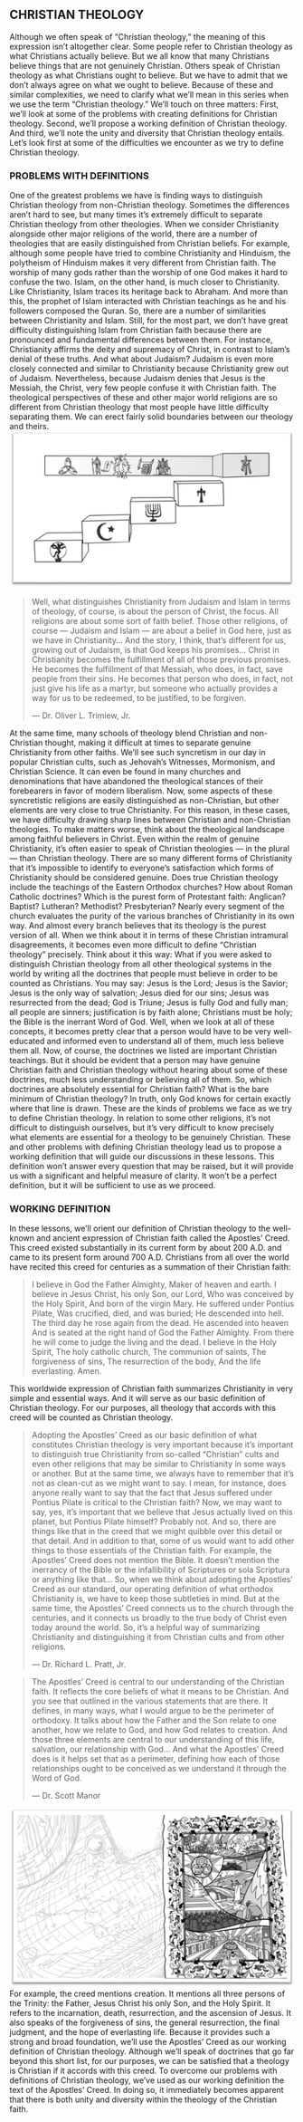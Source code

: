## CHRISTIAN THEOLOGY 

Although we often speak of “Christian theology,” the meaning of this expression isn’t altogether clear. Some people refer to Christian theology as what Christians actually believe. But we all know that many Christians believe things that are not genuinely Christian. Others speak of Christian theology as what Christians ought to believe. But we have to admit that we don’t always agree on what we ought to believe. Because of these and similar complexities, we need to clarify what we’ll mean in this series when we use the term “Christian theology.” 
We’ll touch on three matters: First, we’ll look at some of the problems with creating definitions for Christian theology. Second, we’ll propose a working definition of Christian theology. And third, we’ll note the unity and diversity that Christian theology entails. Let’s look first at some of the difficulties we encounter as we try to define Christian theology.


### PROBLEMS WITH DEFINITIONS

One of the greatest problems we have is finding ways to distinguish Christian theology from non-Christian theology. Sometimes the differences aren’t hard to see, but many times it’s extremely difficult to separate Christian theology from other theologies. When we consider Christianity alongside other major religions of the world, there are a number of theologies that are easily distinguished from Christian beliefs. For example, although some people have tried to combine Christianity and Hinduism, the polytheism of Hinduism makes it very different from Christian faith. The worship of many gods rather than the worship of one God makes it hard to confuse the two. 
Islam, on the other hand, is much closer to Christianity. Like Christianity, Islam traces its heritage back to Abraham. And more than this, the prophet of Islam interacted with Christian teachings as he and his followers composed the Quran. So, there are a number of similarities between Christianity and Islam. Still, for the most part, we don’t have great difficulty distinguishing Islam from Christian faith because there are pronounced and fundamental differences between them. For instance, Christianity affirms the deity and supremacy of Christ, in contrast to Islam’s denial of these truths. 
And what about Judaism? Judaism is even more closely connected and similar to Christianity because Christianity grew out of Judaism. Nevertheless, because Judaism denies that Jesus is the Messiah, the Christ, very few people confuse it with Christian faith. The theological perspectives of these and other major world religions are so different from Christian theology that most people have little difficulty separating them. We can erect fairly solid boundaries between our theology and theirs.
![1.2.8.m.pic01.png](https://github.com/thirdmill/images/raw/main/1.2.8.m.pic01.png)

> Well, what distinguishes Christianity from Judaism and Islam in terms of theology, of course, is about the person of Christ, the focus. All religions are about some sort of faith belief. Those other religions, of course — Judaism and Islam — are about a belief in God here, just as we have in Christianity… And the story, I think, that’s different for us, growing out of Judaism, is that God keeps his promises… Christ in Christianity becomes the fulfillment of all of those previous promises. He becomes the fulfillment of that Messiah, who does, in fact, save people from their sins. He becomes that person who does, in fact, not just give his life as a martyr, but someone who actually provides a way for us to be redeemed, to be justified, to be forgiven.
> 
> — Dr. Oliver L. Trimiew, Jr.

At the same time, many schools of theology blend Christian and non-Christian thought, making it difficult at times to separate genuine Christianity from other faiths. We’ll see such syncretism in our day in popular Christian cults, such as Jehovah’s Witnesses, Mormonism, and Christian Science. It can even be found in many churches and denominations that have abandoned the theological stances of their forebearers in favor of modern liberalism. Now, some aspects of these syncretistic religions are easily distinguished as non-Christian, but other elements are very close to true Christianity. For this reason, in these cases, we have difficulty drawing sharp lines between Christian and non-Christian theologies.
To make matters worse, think about the theological landscape among faithful believers in Christ. Even within the realm of genuine Christianity, it’s often easier to speak of Christian theologies — in the plural — than Christian theology. There are so many different forms of Christianity that it’s impossible to identify to everyone’s satisfaction which forms of Christianity should be considered genuine. Does true Christian theology include the teachings of the Eastern Orthodox churches? How about Roman Catholic doctrines? Which is the purest form of Protestant faith: Anglican? Baptist? Lutheran? Methodist? Presbyterian? Nearly every segment of the church evaluates the purity of the various branches of Christianity in its own way. And almost every branch believes that its theology is the purest version of all. When we think about it in terms of these Christian intramural disagreements, it becomes even more difficult to define “Christian theology” precisely.
Think about it this way: What if you were asked to distinguish Christian theology from all other theological systems in the world by writing all the doctrines that people must believe in order to be counted as Christians. You may say: Jesus is the Lord; Jesus is the Savior; Jesus is the only way of salvation; Jesus died for our sins; Jesus was resurrected from the dead; God is Triune; Jesus is fully God and fully man; all people are sinners; justification is by faith alone; Christians must be holy; the Bible is the inerrant Word of God. Well, when we look at all of these concepts, it becomes pretty clear that a person would have to be very well-educated and informed even to understand all of them, much less believe them all.
Now, of course, the doctrines we listed are important Christian teachings. But it should be evident that a person may have genuine Christian faith and Christian theology without hearing about some of these doctrines, much less understanding or believing all of them. So, which doctrines are absolutely essential for Christian faith? What is the bare minimum of Christian theology? In truth, only God knows for certain exactly where that line is drawn.
These are the kinds of problems we face as we try to define Christian theology. In relation to some other religions, it’s not difficult to distinguish ourselves, but it’s very difficult to know precisely what elements are essential for a theology to be genuinely Christian.
These and other problems with defining Christian theology lead us to propose a working definition that will guide our discussions in these lessons. This definition won’t answer every question that may be raised, but it will provide us with a significant and helpful measure of clarity. It won’t be a perfect definition, but it will be sufficient to use as we proceed.


### WORKING DEFINITION

In these lessons, we’ll orient our definition of Christian theology to the well-known and ancient expression of Christian faith called the Apostles’ Creed. This creed existed substantially in its current form by about 200 A.D. and came to its present form around 700 A.D. Christians from all over the world have recited this creed for centuries as a summation of their Christian faith:

> I believe in God the Father Almighty,
> Maker of heaven and earth.
> I believe in Jesus Christ, his only Son, our Lord,
> Who was conceived by the Holy Spirit,
> And born of the virgin Mary.
> He suffered under Pontius Pilate,
> Was crucified, died, and was buried;
> He descended into hell.
> The third day he rose again from the dead.
> He ascended into heaven
> And is seated at the right hand of God the Father Almighty.
> From there he will come to judge the living and the dead.
> I believe in the Holy Spirit,
> The holy catholic church,
> The communion of saints,
> The forgiveness of sins,
> The resurrection of the body,
> And the life everlasting. Amen.

This worldwide expression of Christian faith summarizes Christianity in very simple and essential ways. And it will serve as our basic definition of Christian theology. For our purposes, all theology that accords with this creed will be counted as Christian theology. 

> Adopting the Apostles’ Creed as our basic definition of what constitutes Christian theology is very important because it’s important to distinguish true Christianity from so-called “Christian” cults and even other religions that may be similar to Christianity in some ways or another. But at the same time, we always have to remember that it’s not as clean-cut as we might want to say. I mean, for instance, does anyone really want to say that the fact that Jesus suffered under Pontius Pilate is critical to the Christian faith? Now, we may want to say, yes, it’s important that we believe that Jesus actually lived on this planet, but Pontius Pilate himself? Probably not. And so, there are things like that in the creed that we might quibble over this detail or that detail. And in addition to that, some of us would want to add other things to those essentials of the Christian faith. For example, the Apostles’ Creed does not mention the Bible. It doesn’t mention the inerrancy of the Bible or the infallibility of Scriptures or sola Scriptura or anything like that… So, when we think about adopting the Apostles’ Creed as our standard, our operating definition of what orthodox Christianity is, we have to keep those subtleties in mind. But at the same time, the Apostles’ Creed connects us to the church through the centuries, and it connects us broadly to the true body of Christ even today around the world. So, it’s a helpful way of summarizing Christianity and distinguishing it from Christian cults and from other religions. 
> 
> — Dr. Richard L. Pratt, Jr.


> The Apostles’ Creed is central to our understanding of the Christian faith. It reflects the core beliefs of what it means to be Christian. And you see that outlined in the various statements that are there. It defines, in many ways, what I would argue to be the perimeter of orthodoxy. It talks about how the Father and the Son relate to one another, how we relate to God, and how God relates to creation. And those three elements are central to our understanding of this life, salvation, our relationship with God… And what the Apostles’ Creed does is it helps set that as a perimeter, defining how each of those relationships ought to be conceived as we understand it through the Word of God.
> 
> — Dr. Scott Manor

![1.2.8.m.pic02.png](https://github.com/thirdmill/images/raw/main/1.2.8.m.pic02.png)
For example, the creed mentions creation. It mentions all three persons of the Trinity: the Father, Jesus Christ his only Son, and the Holy Spirit. It refers to the incarnation, death, resurrection, and the ascension of Jesus. It also speaks of the forgiveness of sins, the general resurrection, the final judgment, and the hope of everlasting life. Because it provides such a strong and broad foundation, we’ll use the Apostles’ Creed as our working definition of Christian theology. Although we’ll speak of doctrines that go far beyond this short list, for our purposes, we can be satisfied that a theology is Christian if it accords with this creed. 
To overcome our problems with definitions of Christian theology, we’ve used as our working definition the text of the Apostles’ Creed. In doing so, it immediately becomes apparent that there is both unity and diversity within the theology of the Christian faith. 

